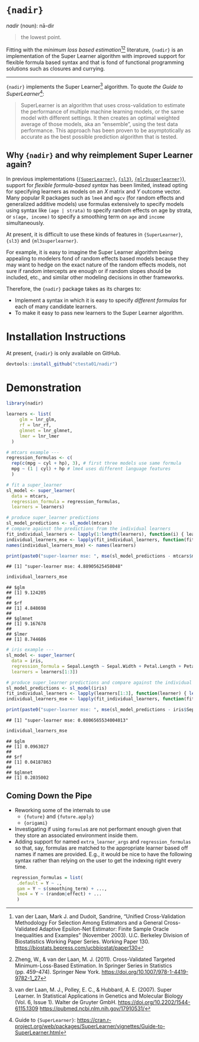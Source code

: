 `{nadir}`
================

*nadir* (noun): nā-dir

> the lowest point.

Fitting with the *minimum loss based estimation*[^1][^2] literature,
`{nadir}` is an implementation of the Super Learner algorithm with
improved support for flexible formula based syntax and that is fond of
functional programming solutions such as closures and currying.

------------------------------------------------------------------------

`{nadir}` implements the Super Learner[^3] algorithm. To quote *the
Guide to SuperLearner*[^4]:

> SuperLearner is an algorithm that uses cross-validation to estimate
> the performance of multiple machine learning models, or the same model
> with different settings. It then creates an optimal weighted average
> of those models, aka an “ensemble”, using the test data performance.
> This approach has been proven to be asymptotically as accurate as the
> best possible prediction algorithm that is tested.

## Why `{nadir}` and why reimplement Super Learner again?

In previous implementations
([`{SuperLearner}`](https://github.com/ecpolley/SuperLearner),
[`{sl3}`](https://github.com/tlverse/sl3/),
[`{mlr3superlearner}`](https://cran.r-project.org/web/packages/mlr3superlearner/mlr3superlearner.pdf)),
support for *flexible formula-based syntax* has been limited, instead
opting for specifying learners as models on an $X$ matrix and $Y$
outcome vector. Many popular R packages such as `lme4` and `mgcv` (for
random effects and generalized additive models) use formulas extensively
to specify models using syntax like `(age | strata)` to specify random
effects on age by strata, or `s(age, income)` to specify a smoothing
term on `age` and `income` simultaneously.

At present, it is difficult to use these kinds of features in
`{SuperLearner}`, `{sl3}` and `{ml3superlearner}`.

For example, it is easy to imagine the Super Learner algorithm being
appealing to modelers fond of random effects based models because they
may want to hedge on the exact nature of the random effects models, not
sure if random intercepts are enough or if random slopes should be
included, etc., and similar other modeling decisions in other
frameworks.

Therefore, the `{nadir}` package takes as its charges to:

- Implement a syntax in which it is easy to specify *different formulas*
  for each of many candidate learners.
- To make it easy to pass new learners to the Super Learner algorithm.

# Installation Instructions

At present, `{nadir}` is only available on GitHub.

``` r
devtools::install_github("ctesta01/nadir")
```

# Demonstration

``` r
library(nadir)

learners <- list(
     glm = lnr_glm,
     rf = lnr_rf,
     glmnet = lnr_glmnet,
     lmer = lnr_lmer
  )

# mtcars example ---
regression_formulas <- c(
  rep(c(mpg ~ cyl + hp), 3), # first three models use same formula
  mpg ~ (1 | cyl) + hp # lme4 uses different language features
  )

# fit a super_learner
sl_model <- super_learner(
  data = mtcars,
  regression_formula = regression_formulas,
  learners = learners)

# produce super_learner predictions
sl_model_predictions <- sl_model(mtcars)
# compare against the predictions from the individual learners
fit_individual_learners <- lapply(1:length(learners), function(i) { learners[[i]](data = mtcars, regression_formula = regression_formulas[[i]]) } )
individual_learners_mse <- lapply(fit_individual_learners, function(fit_learner) { mse(fit_learner(mtcars) - mtcars$mpg) })
names(individual_learners_mse) <- names(learners)

print(paste0("super-learner mse: ", mse(sl_model_predictions - mtcars$mpg)))
```

    ## [1] "super-learner mse: 4.88905625458048"

``` r
individual_learners_mse
```

    ## $glm
    ## [1] 9.124205
    ## 
    ## $rf
    ## [1] 4.848698
    ## 
    ## $glmnet
    ## [1] 9.167678
    ## 
    ## $lmer
    ## [1] 8.744686

``` r
# iris example ---
sl_model <- super_learner(
  data = iris,
  regression_formula = Sepal.Length ~ Sepal.Width + Petal.Length + Petal.Width,
  learners = learners[1:3])

# produce super_learner predictions and compare against the individual learners
sl_model_predictions <- sl_model(iris)
fit_individual_learners <- lapply(learners[1:3], function(learner) { learner(data = iris, regression_formula = Sepal.Length ~ Sepal.Width + Petal.Length + Petal.Width) } )
individual_learners_mse <- lapply(fit_individual_learners, function(fit_learner) { mse(fit_learner(iris) - iris$Sepal.Length) })

print(paste0("super-learner mse: ", mse(sl_model_predictions - iris$Sepal.Length)))
```

    ## [1] "super-learner mse: 0.0806565534004013"

``` r
individual_learners_mse
```

    ## $glm
    ## [1] 0.0963027
    ## 
    ## $rf
    ## [1] 0.04187863
    ## 
    ## $glmnet
    ## [1] 0.2035002

## Coming Down the Pipe

- Reworking some of the internals to use
  - `{future}` and `{future.apply}`
  - `{origami}`
- Investigating if using `formula`s are not performant enough given that
  they store an associated environment inside them.
- Adding support for named `extra_learner_args` and
  `regression_formulas` so that, say, formulas are matched to the
  appropriate learner based off names if names are provided. E.g., it
  would be nice to have the following syntax rather than relying on the
  user to get the indexing right every time.

``` r
  regression_formulas = list(
    .default = Y ~ .,
    gam = Y ~ s(smoothing_term) + ...,
    lme4 = Y ~ (random|effect) + ...
    )
```

[^1]: van der Laan, Mark J. and Dudoit, Sandrine, “Unified
    Cross-Validation Methodology For Selection Among Estimators and a
    General Cross-Validated Adaptive Epsilon-Net Estimator: Finite
    Sample Oracle Inequalities and Examples” (November 2003). U.C.
    Berkeley Division of Biostatistics Working Paper Series. Working
    Paper 130. <https://biostats.bepress.com/ucbbiostat/paper130>

[^2]: Zheng, W., & van der Laan, M. J. (2011). Cross-Validated Targeted
    Minimum-Loss-Based Estimation. In Springer Series in Statistics
    (pp. 459–474). Springer New York.
    <https://doi.org/10.1007/978-1-4419-9782-1_27>

[^3]: van der Laan, M. J., Polley, E. C., & Hubbard, A. E. (2007). Super
    Learner. In Statistical Applications in Genetics and Molecular
    Biology (Vol. 6, Issue 1). Walter de Gruyter GmbH.
    <https://doi.org/10.2202/1544-6115.1309>
    <https://pubmed.ncbi.nlm.nih.gov/17910531/>

[^4]: Guide to `{SuperLearner}`:
    <https://cran.r-project.org/web/packages/SuperLearner/vignettes/Guide-to-SuperLearner.html>
